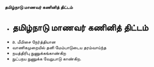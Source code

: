 **தமிழ்நாடு மாணவர் கணினித் திட்டம்**
- # தமிழ்நாடு மாணவர் கணினித் திட்டம்
- a. மீமிசை நேர்த்தியான
- வாணிகமுறையில் தனி மேம்பாடுடைய தரம்வாய்ந்த
-  நயத்திரிபு நுணுக்கங்காண்கிற
- நுட்பநய நுணுக்க வேறுபாடு காண்கிற.

